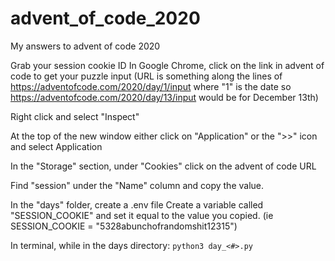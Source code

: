 # advent_of_code_2020
My answers to advent of code 2020

Grab your session cookie ID
In Google Chrome, click on the link in advent of code to get your puzzle input (URL is something along the lines of https://adventofcode.com/2020/day/1/input where "1" is the date so https://adventofcode.com/2020/day/13/input would be for December 13th)

Right click and select "Inspect"

At the top of the new window either click on "Application" or the ">>" icon and select Application

In the "Storage" section, under "Cookies" click on the advent of code URL

Find "session" under the "Name" column and copy the value.


In the "days" folder, create a .env file
Create a variable called "SESSION_COOKIE" and set it equal to the value you copied. (ie SESSION_COOKIE = "5328abunchofrandomshit12315")


In terminal, while in the days directory: `python3 day_<#>.py`
